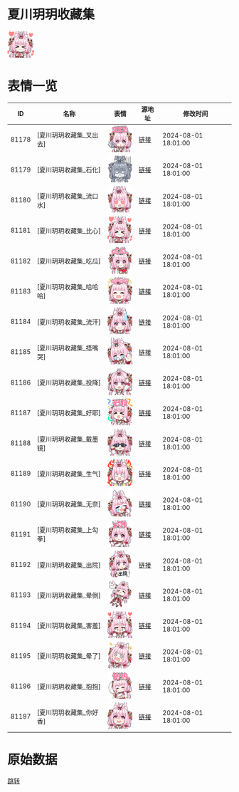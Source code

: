 # 夏川玥玥收藏集

<img src="./cover.png" height="60" alt="cover" />

# 表情一览

|ID|名称|表情|源地址|修改时间|
|----|----|----|----|----|
|81178|[夏川玥玥收藏集_叉出去]|<img src="./pic/081178_%5B夏川玥玥收藏集_叉出去%5D.png" height="60" alt="叉出去"/>|[链接](https://i0.hdslb.com/bfs/garb/0fc6ccea318d4abf8833b405a9bedcd18e7dae55.png)|2024-08-01 18:01:00|
|81179|[夏川玥玥收藏集_石化]|<img src="./pic/081179_%5B夏川玥玥收藏集_石化%5D.png" height="60" alt="石化"/>|[链接](https://i0.hdslb.com/bfs/garb/01f516932bc88551f5627ba08bacd6eb748d32ba.png)|2024-08-01 18:01:00|
|81180|[夏川玥玥收藏集_流口水]|<img src="./pic/081180_%5B夏川玥玥收藏集_流口水%5D.png" height="60" alt="流口水"/>|[链接](https://i0.hdslb.com/bfs/garb/c96b0f7a6bb413cddf6b0c2bb9042fe15d4edf4f.png)|2024-08-01 18:01:00|
|81181|[夏川玥玥收藏集_比心]|<img src="./pic/081181_%5B夏川玥玥收藏集_比心%5D.png" height="60" alt="比心"/>|[链接](https://i0.hdslb.com/bfs/garb/3125a41e6c9b29b6bfa135945759a63ff322280d.png)|2024-08-01 18:01:00|
|81182|[夏川玥玥收藏集_吃瓜]|<img src="./pic/081182_%5B夏川玥玥收藏集_吃瓜%5D.png" height="60" alt="吃瓜"/>|[链接](https://i0.hdslb.com/bfs/garb/51023a7b8dc56986fcc5783d64b8c49c02199583.png)|2024-08-01 18:01:00|
|81183|[夏川玥玥收藏集_哈哈哈]|<img src="./pic/081183_%5B夏川玥玥收藏集_哈哈哈%5D.png" height="60" alt="哈哈哈"/>|[链接](https://i0.hdslb.com/bfs/garb/dbf3486ddcfb66113bde02e7f3ab6ebff0f0e3d2.png)|2024-08-01 18:01:00|
|81184|[夏川玥玥收藏集_流汗]|<img src="./pic/081184_%5B夏川玥玥收藏集_流汗%5D.png" height="60" alt="流汗"/>|[链接](https://i0.hdslb.com/bfs/garb/70427fd1e21c512322df4ff8b072741855fe7a27.png)|2024-08-01 18:01:00|
|81185|[夏川玥玥收藏集_捂嘴哭]|<img src="./pic/081185_%5B夏川玥玥收藏集_捂嘴哭%5D.png" height="60" alt="捂嘴哭"/>|[链接](https://i0.hdslb.com/bfs/garb/f93233bdc7de6312b2858c6f7aa996173b369fa3.png)|2024-08-01 18:01:00|
|81186|[夏川玥玥收藏集_投降]|<img src="./pic/081186_%5B夏川玥玥收藏集_投降%5D.png" height="60" alt="投降"/>|[链接](https://i0.hdslb.com/bfs/garb/1555d790a49f734eddfff8df55dc279271bcc45b.png)|2024-08-01 18:01:00|
|81187|[夏川玥玥收藏集_好耶]|<img src="./pic/081187_%5B夏川玥玥收藏集_好耶%5D.png" height="60" alt="好耶"/>|[链接](https://i0.hdslb.com/bfs/garb/94c1b10db3067a0ae3ec2c5f30060134745960ef.png)|2024-08-01 18:01:00|
|81188|[夏川玥玥收藏集_戴墨镜]|<img src="./pic/081188_%5B夏川玥玥收藏集_戴墨镜%5D.png" height="60" alt="戴墨镜"/>|[链接](https://i0.hdslb.com/bfs/garb/0b08eac0fefb491beb8d21ff2e2784175bcca0eb.png)|2024-08-01 18:01:00|
|81189|[夏川玥玥收藏集_生气]|<img src="./pic/081189_%5B夏川玥玥收藏集_生气%5D.png" height="60" alt="生气"/>|[链接](https://i0.hdslb.com/bfs/garb/de4f2bfb2ebd6b810a940d4190c97d68c32aa705.png)|2024-08-01 18:01:00|
|81190|[夏川玥玥收藏集_无奈]|<img src="./pic/081190_%5B夏川玥玥收藏集_无奈%5D.png" height="60" alt="无奈"/>|[链接](https://i0.hdslb.com/bfs/garb/216c3ebdf6b39fe55d69255e86e94c0ea2b84ec3.png)|2024-08-01 18:01:00|
|81191|[夏川玥玥收藏集_上勾拳]|<img src="./pic/081191_%5B夏川玥玥收藏集_上勾拳%5D.png" height="60" alt="上勾拳"/>|[链接](https://i0.hdslb.com/bfs/garb/b7b84eb1c985861fc93f70659a16cc60f689170c.png)|2024-08-01 18:01:00|
|81192|[夏川玥玥收藏集_出院]|<img src="./pic/081192_%5B夏川玥玥收藏集_出院%5D.png" height="60" alt="出院"/>|[链接](https://i0.hdslb.com/bfs/garb/3e3b067b45f10b5bf5a74dd6bb5c5848a887894d.png)|2024-08-01 18:01:00|
|81193|[夏川玥玥收藏集_晕倒]|<img src="./pic/081193_%5B夏川玥玥收藏集_晕倒%5D.png" height="60" alt="晕倒"/>|[链接](https://i0.hdslb.com/bfs/garb/522a6a1159fe8b20bfd64aba42e7afaab2344842.png)|2024-08-01 18:01:00|
|81194|[夏川玥玥收藏集_害羞]|<img src="./pic/081194_%5B夏川玥玥收藏集_害羞%5D.png" height="60" alt="害羞"/>|[链接](https://i0.hdslb.com/bfs/garb/4d96d6008c47492fa86b894db2d7aceb159b52bb.png)|2024-08-01 18:01:00|
|81195|[夏川玥玥收藏集_晕了]|<img src="./pic/081195_%5B夏川玥玥收藏集_晕了%5D.png" height="60" alt="晕了"/>|[链接](https://i0.hdslb.com/bfs/garb/c9b86dbbb52d9b8165c968137edaeb31f2143d04.png)|2024-08-01 18:01:00|
|81196|[夏川玥玥收藏集_抱抱]|<img src="./pic/081196_%5B夏川玥玥收藏集_抱抱%5D.png" height="60" alt="抱抱"/>|[链接](https://i0.hdslb.com/bfs/garb/2a31eb464c6c426e1259afc3f058aab6fa544afc.png)|2024-08-01 18:01:00|
|81197|[夏川玥玥收藏集_你好香]|<img src="./pic/081197_%5B夏川玥玥收藏集_你好香%5D.png" height="60" alt="你好香"/>|[链接](https://i0.hdslb.com/bfs/garb/c0ec47cccc80dc9868c5aaa2ac95e32edcff23f8.png)|2024-08-01 18:01:00|

# 原始数据

[跳转](./raw.json)

